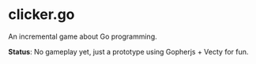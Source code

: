 # clicker.go

An incremental game about Go programming.

**Status**: No gameplay yet, just a prototype using Gopherjs + Vecty for fun.
